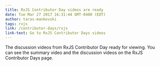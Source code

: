 ```yaml
---
title: RxJS Contributor Day videos are ready
date: Tue Mar 27 2017 16:31:44 GMT-0400 (EDT)
author: taras-mankovski
tags: rxjs
link: /contributor-days/rxjs
link-text: Go to RxJS Contributor Days videos
---
```

The discussion videos from RxJS Contributor Day ready for viewing. You can see the summary video and the discussion videos on the RxJS Contributor Days page.